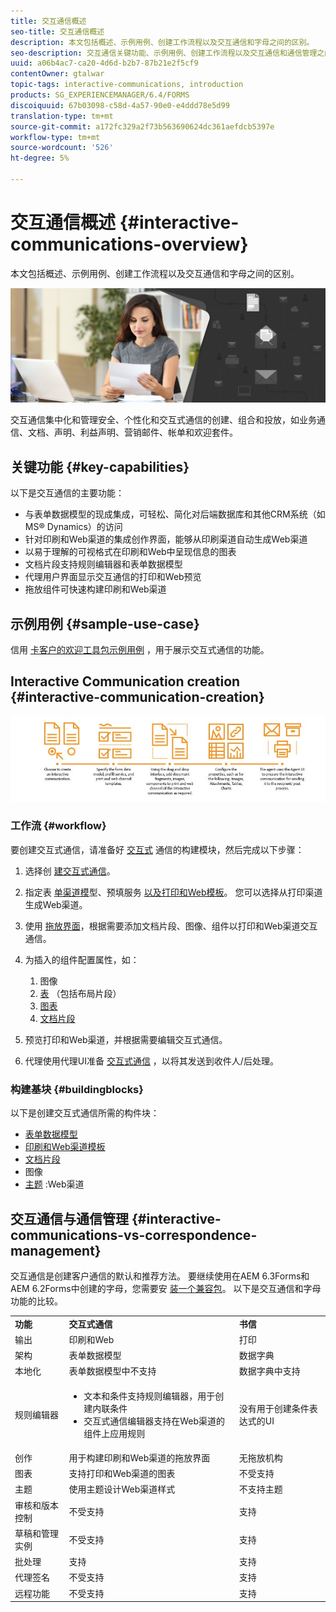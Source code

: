 ```yaml
---
title: 交互通信概述
seo-title: 交互通信概述
description: 本文包括概述、示例用例、创建工作流程以及交互通信和字母之间的区别。
seo-description: 交互通信关键功能、示例用例、创建工作流程以及交互通信和通信管理之间的差异
uuid: a06b4ac7-ca20-4d6d-b2b7-87b21e2f5cf9
contentOwner: gtalwar
topic-tags: interactive-communications, introduction
products: SG_EXPERIENCEMANAGER/6.4/FORMS
discoiquuid: 67b03098-c58d-4a57-90e0-e4ddd78e5d99
translation-type: tm+mt
source-git-commit: a172fc329a2f73b563690624dc361aefdcb5397e
workflow-type: tm+mt
source-wordcount: '526'
ht-degree: 5%

---
```



# 交互通信概述 {#interactive-communications-overview}

本文包括概述、示例用例、创建工作流程以及交互通信和字母之间的区别。

![](do-not-localize/correspondence-management.png)

交互通信集中化和管理安全、个性化和交互式通信的创建、组合和投放，如业务通信、文档、声明、利益声明、营销邮件、帐单和欢迎套件。

## 关键功能 {#key-capabilities}

以下是交互通信的主要功能：

* 与表单数据模型的现成集成，可轻松、简化对后端数据库和其他CRM系统（如MS® Dynamics）的访问
* 针对印刷和Web渠道的集成创作界面，能够从印刷渠道自动生成Web渠道
* 以易于理解的可视格式在印刷和Web中呈现信息的图表
* 文档片段支持规则编辑器和表单数据模型
* 代理用户界面显示交互通信的打印和Web预览
* 拖放组件可快速构建印刷和Web渠道

## 示例用例 {#sample-use-case}

信用 [卡客户的欢迎工具包示例用例](/help/forms/using/finance-reference-site-walkthrough.md#credit-card-application-walkthrough) ，用于展示交互式通信的功能。

## Interactive Communication creation  {#interactive-communication-creation}

![interactive_communication-01](assets/interactive_communication-01.jpg)

### 工作流 {#workflow}

要创建交互式通信，请准备好 [交互式](#buildingblocks) 通信的构建模块，然后完成以下步骤：

1. 选择创 [建交互式通信](/help/forms/using/create-interactive-communication.md)。

1. 指定表 [单渠道模](/help/forms/using/data-integration.md)型、预填服务 [以及打印和Web模板](/help/forms/using/web-channel-print-channel.md)。 您可以选择从打印渠道生成Web渠道。

1. 使用 [拖放界面](/help/forms/using/introduction-interactive-communication-authoring.md)，根据需要添加文档片段、图像、组件以打印和Web渠道交互通信。
1. 为插入的组件配置属性，如：

   1. 图像
   1. [表](/help/forms/using/create-interactive-communication.md#tables) （包括布局片段）
   1. [图表](/help/forms/using/chart-component-interactive-communications.md)
   1. [文档片段](/help/forms/using/create-interactive-communication.md#document-fragment-properties)

1. 预览打印和Web渠道，并根据需要编辑交互式通信。
1. 代理使用代理UI准备 [交互式通信](/help/forms/using/prepare-send-interactive-communication.md) ，以将其发送到收件人/后处理。

### 构建基块 {#buildingblocks}

以下是创建交互式通信所需的构件块：

* [表单数据模型](/help/forms/using/data-integration.md)
* [印刷和Web渠道模板](/help/forms/using/web-channel-print-channel.md)
* [文档片段](/help/forms/using/document-fragments.md)
* 图像
* [主题](/help/forms/using/themes.md) :Web渠道

## 交互通信与通信管理 {#interactive-communications-vs-correspondence-management}

交互通信是创建客户通信的默认和推荐方法。 要继续使用在AEM 6.3Forms和AEM 6.2Forms中创建的字母，您需要安 [装一个兼容包](/help/forms/using/compatibility-package.md)。 以下是交互通信和字母功能的比较。

<table> 
 <tbody>
  <tr>
   <td><strong>功能</strong></td> 
   <td><strong>交互式通信</strong></td> 
   <td><strong>书信</strong></td> 
  </tr>
  <tr>
   <td>输出</td> 
   <td>印刷和Web</td> 
   <td>打印</td> 
  </tr>
  <tr>
   <td>架构</td> 
   <td>表单数据模型 </td> 
   <td>数据字典 </td> 
  </tr>
  <tr>
   <td>本地化</td> 
   <td>表单数据模型中不支持</td> 
   <td>数据字典中支持</td> 
  </tr>
  <tr>
   <td>规则编辑器</td> 
   <td>
    <ul> 
     <li>文本和条件支持规则编辑器，用于创建内联条件</li> 
     <li>交互式通信编辑器支持在Web渠道的组件上应用规则</li> 
    </ul> </td> 
   <td>没有用于创建条件表达式的UI</td> 
  </tr>
  <tr>
   <td>创作</td> 
   <td>用于构建印刷和Web渠道的拖放界面</td> 
   <td>无拖放机构 </td> 
  </tr>
  <tr>
   <td>图表</td> 
   <td>支持打印和Web渠道的图表</td> 
   <td>不受支持</td> 
  </tr>
  <tr>
   <td>主题</td> 
   <td>使用主题设计Web渠道样式</td> 
   <td>不支持主题</td> 
  </tr>
  <tr>
   <td>审核和版本控制</td> 
   <td>不受支持</td> 
   <td>支持</td> 
  </tr>
  <tr>
   <td>草稿和管理实例</td> 
   <td>不受支持</td> 
   <td>支持</td> 
  </tr>
  <tr>
   <td>批处理</td> 
   <td>支持 </td> 
   <td>支持</td> 
  </tr>
  <tr>
   <td>代理签名</td> 
   <td>不受支持</td> 
   <td>支持</td> 
  </tr>
  <tr>
   <td>远程功能</td> 
   <td>不受支持</td> 
   <td>支持</td> 
  </tr>
 </tbody>
</table>

